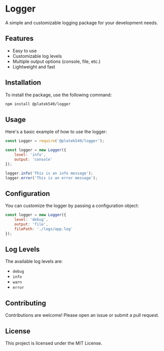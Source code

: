 # Logger

A simple and customizable logging package for your development needs.

## Features

- Easy to use
- Customizable log levels
- Multiple output options (console, file, etc.)
- Lightweight and fast

## Installation

To install the package, use the following command:

```bash
npm install @platek549/logger
```

## Usage

Here's a basic example of how to use the logger:

```javascript
const Logger = require('@platek549/logger');

const logger = new Logger({
    level: 'info',
    output: 'console'
});

logger.info('This is an info message');
logger.error('This is an error message');
```

## Configuration

You can customize the logger by passing a configuration object:

```javascript
const logger = new Logger({
    level: 'debug',
    output: 'file',
    filePath: './logs/app.log'
});
```

## Log Levels

The available log levels are:

- `debug`
- `info`
- `warn`
- `error`

## Contributing

Contributions are welcome! Please open an issue or submit a pull request.

## License

This project is licensed under the MIT License.